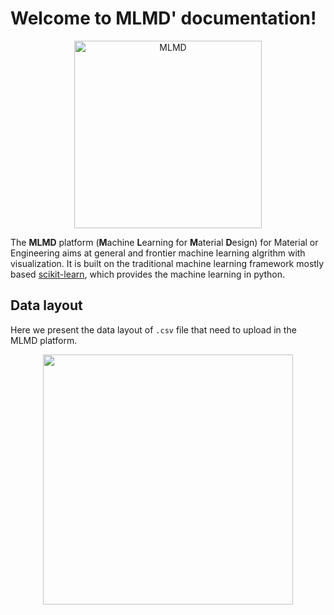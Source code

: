 # Welcome to MLMD' documentation!

<p align="center">
  <img src="https://user-images.githubusercontent.com/61132191/231174459-96d33cdf-9f6f-4296-ba9f-31d11056ef12.jpg?raw=true" width="300px"  alt="MLMD"/>
</div>
</p>

The **MLMD** platform (**M**achine **L**earning for **M**aterial **D**esign) for Material or Engineering aims at general and frontier machine learning algrithm with visualization. It is built on the traditional machine learning framework mostly based [scikit-learn](https://scikit-learn.org/stable/index.html), which provides the machine learning in python. 

## Data layout

Here we present the data layout of `.csv` file that need to upload in the MLMD platform.

<p align="center">
  <img src="https://user-images.githubusercontent.com/61132191/231178382-aa223924-f1cb-4e0e-afa1-08c536111f3a.jpg?raw=true" , width="400px" />
</p>
